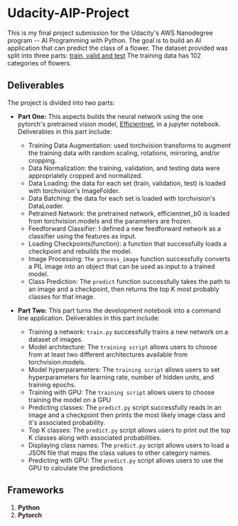 # **Udacity-AIP-Project**
This is my final project submission for the Udacity's AWS Nanodegree program -- AI Programming with Python. The goal is to build an AI application that can predict the class of a flower. The dataset provided was split into three parts: [train, valid and test](https://www.kaggle.com/datasets/yousefmohamed20/oxford-102-flower-dataset) The training data has 102 categories of flowers.  

## **Deliverables**

The project is divided into two parts:

* **Part One:** This aspects builds the neural network using the one pytorch's pretrained vision model, [Efficientnet](https://pytorch.org/vision/stable/models/efficientnet.html), in a jupyter notebook. Deliverables in this part include:
  
   - Training Data Augmentation: used torchvision transforms to augment the training data with random scaling, rotations, mirroring, and/or cropping.
   - Data Normalization: the training, validation, and testing data were appropriately cropped and normalized.
   - Data Loading: the data for each set (train, validation, test) is loaded with torchvision's ImageFolder.
   - Data Batching: the data for each set is loaded with torchvision's DataLoader.
   - Petrained Network: the pretrained network, efficientnet_b0 is loaded from torchvision.models and the parameters are frozen.
   - Feedforward Classifier: I defined a new feedforward network as a classifier using the features as input.
   - Loading Checkpoints(function): a function that successfully loads a checkpoint and rebuilds the model.
   - Image Processing: `The process_image` function successfully converts a PIL image into an object that can be used as input to a trained model.
   - Class Prediction: The `predict` function successfully takes the path to an image and a checkpoint, then returns the top K most probably classes for that image.

* **Part Two:** This part turns the development notebook into a command line application.  Deliverables in this part include:
  
     - Training a network: `train.py` successfully trains a new network on a dataset of images.
     - Model architecture: The `training script` allows users to choose from at least two different architectures available from torchvision.models.
     - Model hyperparameters: The `training script` allows users to set hyperparameters for learning rate, number of hidden units, and training epochs.
     - Training with GPU: The `training script` allows users to choose training the model on a GPU
     - Predicting classes: The `predict.py` script successfully reads in an image and a checkpoint then prints the most likely image class and it's associated probability.
     - Top K classes: The `predict.py` script allows users to print out the top K classes along with associated probabilities.
     - Displaying class names: The `predict.py` script allows users to load a JSON file that maps the class values to other category names.
     - Predicting with GPU: The `predict.py` script allows users to use the GPU to calculate the predictions


## **Frameworks**
1. **Python**
2. **Pytorch** 
